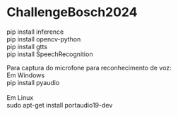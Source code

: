 # ChallengeBosch2024

pip install inference <br>
pip install opencv-python <br>
pip install gtts <br>
pip install SpeechRecognition <br>

Para captura do microfone para reconhecimento de voz: <br>
Em Windows <br>
pip install pyaudio <br>
<br>
Em Linux <br>
sudo apt-get install portaudio19-dev <br>
